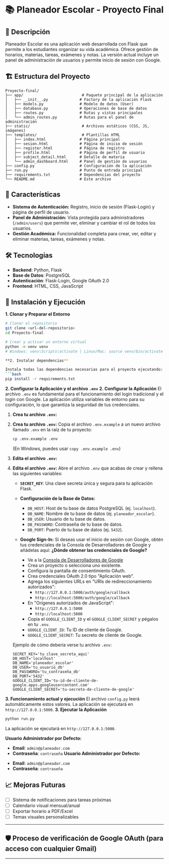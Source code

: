# 📚 Planeador Escolar - Proyecto Final

## 🎯 Descripción

Planeador Escolar es una aplicación web desarrollada con Flask que permite a los estudiantes organizar su vida académica. Ofrece gestión de horarios, materias, tareas, exámenes y notas. La versión actual incluye un panel de administración de usuarios y permite inicio de sesión con Google.

## 🏗️ Estructura del Proyecto

```
Proyecto-final/
├── app/                          # Paquete principal de la aplicación
│   ├── __init__.py              # Factory de la aplicación Flask
│   ├── models.py                # Modelo de datos (User)
│   ├── database.py              # Operaciones de base de datos
│   ├── routes.py                # Rutas y vistas principales
│   └── admin_routes.py          # Rutas para el panel de administración
├── static/                       # Archivos estáticos (CSS, JS, imágenes)
├── templates/                    # Plantillas HTML
│   ├── index.html               # Página principal
│   ├── sesion.html              # Página de inicio de sesión
│   ├── register.html            # Página de registro
│   ├── profile.html             # Página de perfil de usuario
│   ├── subject_detail.html      # Detalle de materia
│   └── admin_dashboard.html     # Panel de gestión de usuarios
├── config.py                    # Configuración de la aplicación
├── run.py                       # Punto de entrada principal
├── requirements.txt             # Dependencias del proyecto
└── README.md                    # Este archivo
```

## 🚀 Características

*   **Sistema de Autenticación:** Registro, inicio de sesión (Flask-Login) y página de perfil de usuario.
*   **Panel de Administración:** Vista protegida para administradores (`/admin/users`) que permite ver, eliminar y cambiar el rol de todos los usuarios.
*   **Gestión Académica:** Funcionalidad completa para crear, ver, editar y eliminar materias, tareas, exámenes y notas.


## 🛠️ Tecnologías

*   **Backend**: Python, Flask
*   **Base de Datos**: PostgreSQL
*   **Autenticación**: Flask-Login, Google OAuth 2.0
*   **Frontend**: HTML, CSS, JavaScript

## 🚀 Instalación y Ejecución

**1. Clonar y Preparar el Entorno**

```bash
# Clonar el repositorio
git clone <url-del-repositorio>
cd Proyecto-final

# Crear y activar un entorno virtual
python -m venv venv
# Windows: venv\Scripts\activate | Linux/Mac: source venv/bin/activate

**2. Instalar dependencias**

Instala todas las dependencias necesarias para el proyecto ejecutando:
```bash
pip install -r requirements.txt
```

**2. Configurar la Aplicación y el archivo `.env`**
**2. Configurar la Aplicación**
El archivo `.env` es fundamental para el funcionamiento del login tradicional y el login con Google.
La aplicación utiliza variables de entorno para su configuración, lo que garantiza la seguridad de tus credenciales.
1.  **Crea tu archivo `.env`:**
1.  **Crea tu archivo `.env`:**
    Copia el archivo `.env.example` a un nuevo archivo llamado `.env` en la raíz de tu proyecto:
    ```bash
    cp .env.example .env
    ```
    (En Windows, puedes usar `copy .env.example .env`)
2.  **Edita el archivo `.env`:**
2.  **Edita el archivo `.env`:**
    Abre el archivo `.env` que acabas de crear y rellena las siguientes variables:

    *   **`SECRET_KEY`**: Una clave secreta única y segura para tu aplicación Flask.
    *   **Configuración de la Base de Datos:**
        *   `DB_HOST`: Host de tu base de datos PostgreSQL (ej. `localhost`).
        *   `DB_NAME`: Nombre de tu base de datos (ej. `planeador_escolar`).
        *   `DB_USER`: Usuario de tu base de datos.
        *   `DB_PASSWORD`: Contraseña de tu base de datos.
        *   `DB_PORT`: Puerto de tu base de datos (ej. `5432`).

    *   **Google Sign-In:** Si deseas usar el inicio de sesión con Google, obtén tus credenciales de la Consola de Desarrolladores de Google y añádelas aquí:
        **¿Dónde obtener las credenciales de Google?**
        - Ve a la [Consola de Desarrolladores de Google](https://console.developers.google.com/apis/credentials)
        - Crea un proyecto o selecciona uno existente.
        - Configura la pantalla de consentimiento OAuth.
        - Crea credenciales OAuth 2.0 tipo "Aplicación web".
        - Agrega los siguientes URLs en "URIs de redireccionamiento autorizados":
            - `http://127.0.0.1:5000/auth/google/callback`
            - `http://localhost:5000/auth/google/callback`
        - En "Orígenes autorizados de JavaScript":
            - `http://127.0.0.1:5000`
            - `http://localhost:5000`
        - Copia el `GOOGLE_CLIENT_ID` y el `GOOGLE_CLIENT_SECRET` y pégalos en tu `.env`.
        *   `GOOGLE_CLIENT_ID`: Tu ID de cliente de Google.
        *   `GOOGLE_CLIENT_SECRET`: Tu secreto de cliente de Google.

    Ejemplo de cómo debería verse tu archivo `.env`:
    ```
    SECRET_KEY='tu_clave_secreta_aqui'
    DB_HOST='localhost'
    DB_NAME='planeador_escolar'
    DB_USER='tu_usuario_db'
    DB_PASSWORD='tu_contraseña_db'
    DB_PORT='5432'
    GOOGLE_CLIENT_ID='tu-id-de-cliente-de-google.apps.googleusercontent.com'
    GOOGLE_CLIENT_SECRET='tu-secreto-de-cliente-de-google'
**3. Funcionamiento actual y ejecución**
    El archivo `config.py` leerá automáticamente estos valores.
La aplicación se ejecutará en `http://127.0.0.1:5000`.
**3. Ejecutar la Aplicación**

```bash
python run.py
```
La aplicación se ejecutará en `http://127.0.0.1:5000`.

**Usuario Administrador por Defecto:**
- **Email**: `admin@planeador.com`
- **Contraseña**: `contraseña`
**Usuario Administrador por Defecto:**
*   **Email**: `admin@planeador.com`
*   **Contraseña**: `contraseña`

## 📈 Mejoras Futuras


- [ ] Sistema de notificaciones para tareas próximas
- [ ] Calendario visual mensual/anual
- [ ] Exportar horario a PDF/Excel
- [ ] Temas visuales personalizables

---


## 🛡️ Proceso de verificación de Google OAuth (para acceso con cualquier Gmail)





---
